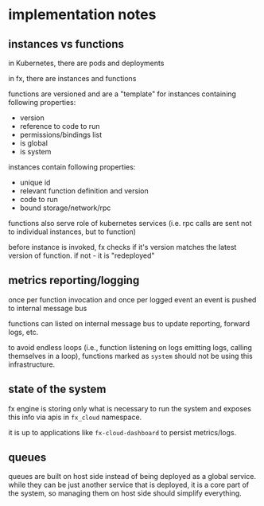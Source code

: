 # implementation notes

## instances vs functions
in Kubernetes, there are pods and deployments

in fx, there are instances and functions

functions are versioned and are a "template" for instances containing following properties:
- version
- reference to code to run
- permissions/bindings list
- is global
- is system

instances contain following properties:
- unique id
- relevant function definition and version
- code to run
- bound storage/network/rpc

functions also serve role of kubernetes services (i.e. rpc calls are sent not to individual instances, but to function)

before instance is invoked, fx checks if it's version matches the latest version of function. if not - it is "redeployed"

## metrics reporting/logging

once per function invocation and once per logged event an event is pushed to internal message bus

functions can listed on internal message bus to update reporting, forward logs, etc.

to avoid endless loops (i.e., function listening on logs emitting logs, calling themselves in a loop), functions marked as `system` should not be using this infrastructure.

## state of the system

fx engine is storing only what is necessary to run the system and exposes this info via apis in `fx_cloud` namespace.

it is up to applications like `fx-cloud-dashboard` to persist metrics/logs.

## queues

queues are built on host side instead of being deployed as a global service. while they can be just another service that is deployed, it is a core part of the system,
so managing them on host side should simplify everything.
